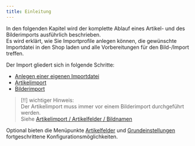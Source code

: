 ```yaml
---
title: Einleitung 
---
```


In den folgenden Kapitel wird der komplette Ablauf eines Artikel- und des Bilderimports ausführlich beschrieben.  
Es wird erklärt, wie Sie Importprofile anlegen können, die gewünschte Importdatei in den Shop laden und alle Vorbereitungen für den Bild-/Import treffen. 
 
 
Der Import gliedert sich in folgende Schritte:
- [Anlegen einer eigenen Importdatei](015_Anlegen_einer_eigenen_Importdatei.md)
- [Artikelimport](040_Artikelimport/020_anlegen_von_Importprofilen.md)
- [Bilderimport](050_Bilderimport/010_Upload_Bilder_in_Importverzeichnis.md)

> [!!] wichtiger Hinweis:  
> Der Artikelimport muss immer vor einem Bilderimport durchgeführt werden.  
  Siehe [Artikelimport / Artikelfelder / Bildnamen](040_Artikelimport/040_Artikelfelder.md)

Optional bieten die Menüpunkte [Artikelfelder](020_Artikelfelder.md) und [Grundeinstellungen](030_Grundeinstellungen.md) fortgeschrittene Konfigurationsmöglichkeiten. 
